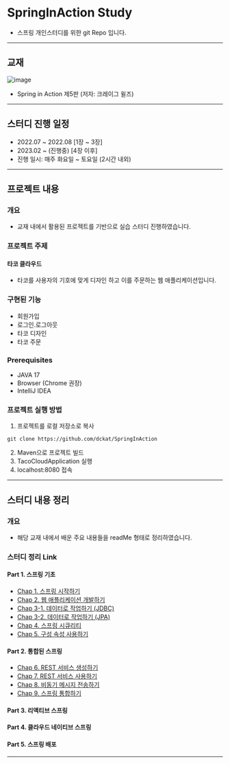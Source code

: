 # SpringInAction Study
 - 스프링 개인스터디를 위한 git Repo 입니다.
***
## 교재
![image](https://user-images.githubusercontent.com/19167273/229038577-72b9adc3-dc42-4e9d-8c2d-bdb6780dc879.png)
 - Spring in Action 제5판 (저자: 크레이그 윌즈)
***
## 스터디 진행 일정
 - 2022.07 ~ 2022.08 [1장 ~ 3장]
 - 2023.02 ~ (진행중) [4장 이후]
 - 진행 일시: 매주 화요일 ~ 토요일 (2시간 내외)
***
## 프로젝트 내용
 ### 개요
  - 교재 내에서 활용된 프로젝트를 기반으로 실습 스터디 진행하였습니다.
 ### 프로젝트 주제
  #### 타코 클라우드
   - 타코를 사용자의 기호에 맞게 디자인 하고 이를 주문하는 웹 애플리케이션입니다.
 ### 구현된 기능
   - 회원가입
   - 로그인.로그아웃
   - 타코 디자인
   - 타코 주문
 ### Prerequisites
   - JAVA 17
   - Browser (Chrome 권장)
   - IntelliJ IDEA
 ### 프로젝트 실행 방법
   1) 프로젝트를 로컬 저장소로 복사
   ```
   git clone https://github.com/dckat/SpringInAction
   ```
   2) Maven으로 프로젝트 빌드
   3) TacoCloudApplication 실행
   4) localhost:8080 접속
***
## 스터디 내용 정리
### 개요
 - 해당 교재 내에서 배운 주요 내용들을 readMe 형태로 정리하였습니다.
 ### 스터디 정리 Link
 #### Part 1. 스프링 기초
   - [Chap 1. 스프링 시작하기](https://github.com/dckat/SpringInAction/blob/master/study/Chap%201.md)
   - [Chap 2. 웹 애플리케이션 개발하기](https://github.com/dckat/SpringInAction/blob/master/study/Chap%202.md)
   - [Chap 3-1. 데이터로 작업하기 (JDBC)](https://github.com/dckat/SpringInAction/blob/master/study/Chap%203_JDBC.md)
   - [Chap 3-2. 데이터로 작업하기 (JPA)](https://github.com/dckat/SpringInAction/blob/master/study/Chap%203_JPA.md)
   - [Chap 4. 스프링 시큐리티](https://github.com/dckat/SpringInAction/blob/master/study/Chap%204.md)
   - [Chap 5. 구성 속성 사용하기](https://github.com/dckat/SpringInAction/blob/master/study/Chap%205.md)
 #### Part 2. 통합된 스프링
   - [Chap 6. REST 서비스 생성하기](https://github.com/dckat/SpringInAction/blob/master/study/Chap%206.md)
   - [Chap 7. REST 서비스 사용하기](https://github.com/dckat/SpringInAction/blob/master/study/Chap%207.md)
   - [Chap 8. 비동기 메시지 전송하기](https://github.com/dckat/SpringInAction/blob/master/study/Chap%208.md)
   - [Chap 9. 스프링 통합하기](https://github.com/dckat/SpringInAction/blob/master/study/Chap%209.md)
 #### Part 3. 리액티브 스프링
 #### Part 4. 클라우드 네이티브 스프링
 #### Part 5. 스프링 배포
***
